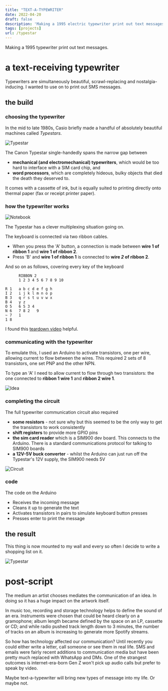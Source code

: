 ```yaml
---
title: "TEXT-A-TYPEWRITER"
date: 2022-04-20
draft: false
description: 'Making a 1995 electric typewriter print out text messages.'
tags: [projects]
url: /typestar
---
```

Making a 1995 typewriter print out text messages.

# a text-receiving typewriter
Typewriters are simultaneously beautiful, scrawl-replacing and nostalgia-inducing. I wanted to use on to print out SMS messages.

## the build

### choosing the typewriter
In the mid to late 1980s, Casio briefly made a handful of absolutely beautiful machines called *Typestars*.

![Typestar](/images/typestar/manual.png)

The Canon Typestar single-handedly spans the narrow gap between
- **mechanical (and electromechanical) typewriters**, which would be too hard to interface with a SIM card chip, and
- **word processors**, which are completely hideous, bulky objects that died the death they deserved to.

It comes with a cassette of ink, but is equally suited to printing directly onto thermal paper (fax or receipt printer paper).

### how the typewriter works
![Notebook](/images/typestar/circuit.jpeg)

The Typestar has a clever multiplexing situation going on.

The keyboard is connected via two ribbon cables.
- When you press the 'A' button, a connection is made between **wire 1 of ribbon 1** and **wire 1 of ribbon 2**.
- Press 'B' and **wire 1 of ribbon 1** is connected to **wire *2* of ribbon 2**.

And so on as follows, covering every key of the keyboard

```
      RIBBON 2
      1 2 3 4 5 6 7 8 9 10

R 1   a b c d e f g h
I 2   i j k l m n o p
B 3   q r s t u v w x
B 4   y z
O 5   6 5 3 4
N 6   7 8 2   9
~ 7   1
1 8  
```

I found this [teardown video](https://www.youtube.com/watch?v=42fLdTLuYj0) helpful.

### communicating with the typewriter
To emulate this, I used an Arduino to activate transistors, one per wire, allowing current to flow between the wires. This required 2 sets of 8 transistors, one set PNP and the other NPN.

To type an 'A' I need to allow current to flow through two transistors: the one connected to **ribbon 1 wire 1** and **ribbon 2 wire 1**.

![Idea](/images/typestar/idea.jpeg)

### completing the circuit
The full typewriter communication circuit also required
- **some resistors** - not sure why but this seemed to be the only way to get the transistors to work consistently
- **shift registers** to provide more GPIO pins
- **the sim card reader** which is a SIM900 dev board. This connects to the Arduino. There is a standard communications protocol for talking to SIM900 boards
- **a 12V-5V buck converter** - whilst the Arduino can just run off the Typestar's 12V supply, the SIM900 needs 5V

![Circuit](/images/typestar/closeup.jpeg)

### code
The code on the Arduino
- Receives the incoming message
- Cleans it up to generate the text
- Activates transistors in pairs to simulate keyboard button presses
- Presses enter to print the message

## the result
This thing is now mounted to my wall and every so often I decide to write a shopping list on it.

![Typestar](/images/typestar/typestar.jpeg)

# post-script
The medium an artist chooses mediates the communication of an idea. In doing so it has a huge impact on the artwork itself.

In music too, recording and storage technology helps to define the sound of an era. Instruments were chosen that could be heard clearly on a gramophone; album length became defined by the space on an LP, cassette or CD; and while radio pushed track length down to 3 minutes, the number of tracks on an album is increasing to generate more Spotify streams.

So how has technology affected our communication? Until recently you could either write a letter, call someone or see them in real life. SMS and emails were fairly recent additions to communication media but have been pretty much replaced with WhatsApp and DMs. One of the strangest outcomes is internet-era-born Gen Z won't pick up audio calls but prefer to speak by video.

Maybe text-a-typewriter will bring new types of message into my life. Or maybe not.
